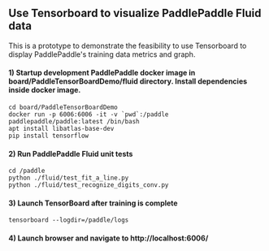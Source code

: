 ## Use Tensorboard to visualize PaddlePaddle Fluid data

This is a prototype to demonstrate the feasibility to use Tensorboard to display PaddlePaddle's training data metrics and graph.


#### 1)  Startup development PaddlePaddle docker image in board/PaddleTensorBoardDemo/fluid directory.  Install dependencies inside docker image.

```
cd board/PaddleTensorBoardDemo
docker run -p 6006:6006 -it -v `pwd`:/paddle paddlepaddle/paddle:latest /bin/bash
apt install libatlas-base-dev
pip install tensorflow
``` 

#### 2) Run PaddlePaddle Fluid unit tests

```
cd /paddle
python ./fluid/test_fit_a_line.py
python ./fluid/test_recognize_digits_conv.py
```

#### 3) Launch TensorBoard after training is complete

```
tensorboard --logdir=/paddle/logs
```

#### 4) Launch browser and navigate to http://localhost:6006/
